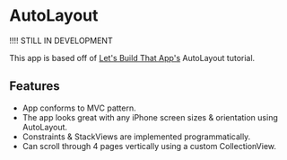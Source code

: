# AutoLayout

!!!! STILL IN DEVELOPMENT

This app is based off of [Let's Build That App's](https://www.youtube.com/channel/UCuP2vJ6kRutQBfRmdcI92mA) AutoLayout tutorial.

## Features

- App conforms to MVC pattern.
- The app looks great with any iPhone screen sizes & orientation using AutoLayout.
- Constraints & StackViews are implemented programmatically.
- Can scroll through 4 pages vertically using a custom CollectionView.
